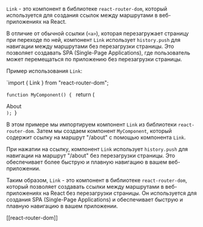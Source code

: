 `Link` - это компонент в библиотеке `react-router-dom`, который используется для создания ссылок между маршрутами в веб-приложениях на React.

В отличие от обычной ссылки (`<a>`), которая перезагружает страницу при переходе по ней, компонент `Link` использует `history.push` для навигации между маршрутами без перезагрузки страницы. Это позволяет создавать SPA (Single-Page Applications), где пользователь может перемещаться по приложению без перезагрузки страницы.

Пример использования `Link`:

`import { Link } from "react-router-dom";

`function MyComponent() {
 ` return (
    <div>
      <Link to="/about">About</Link>
    </div>
  `);
`}

В этом примере мы импортируем компонент `Link` из библиотеки `react-router-dom`. Затем мы создаем компонент `MyComponent`, который содержит ссылку на маршрут "/about" с помощью компонента `Link`.

При нажатии на ссылку, компонент `Link` использует `history.push` для навигации на маршрут "/about" без перезагрузки страницы. Это обеспечивает более быструю и плавную навигацию в вашем веб-приложении.

Таким образом, `Link` - это компонент в библиотеке `react-router-dom`, который позволяет создавать ссылки между маршрутами в веб-приложениях на React без перезагрузки страницы. Он используется для создания SPA (Single-Page Applications) и обеспечивает быструю и плавную навигацию в вашем приложении.




[[react-router-dom]]